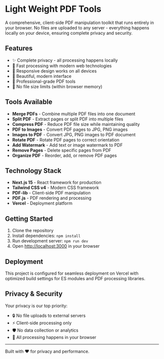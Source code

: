 # Light Weight PDF Tools

A comprehensive, client-side PDF manipulation toolkit that runs entirely in your browser. No files are uploaded to any server - everything happens locally on your device, ensuring complete privacy and security.

## Features

- ✨ Complete privacy - all processing happens locally
- 🚀 Fast processing with modern web technologies
- 📱 Responsive design works on all devices
- 🎨 Beautiful, modern interface
- 🔧 Professional-grade PDF tools
- 💾 No file size limits (within browser memory)

## Tools Available

- **Merge PDFs** - Combine multiple PDF files into one document
- **Split PDF** - Extract pages or split PDF into multiple files
- **Compress PDF** - Reduce PDF file size while maintaining quality
- **PDF to Images** - Convert PDF pages to JPG, PNG images
- **Images to PDF** - Convert JPG, PNG images to PDF document
- **Rotate PDF** - Rotate PDF pages to correct orientation
- **Add Watermark** - Add text or image watermark to PDF
- **Remove Pages** - Delete specific pages from PDF
- **Organize PDF** - Reorder, add, or remove PDF pages

## Technology Stack

- **Next.js 15** - React framework for production
- **Tailwind CSS v4** - Modern CSS framework
- **PDF-lib** - Client-side PDF manipulation
- **PDF.js** - PDF rendering and processing
- **Vercel** - Deployment platform

## Getting Started

1. Clone the repository
2. Install dependencies: `npm install`
3. Run development server: `npm run dev`
4. Open [http://localhost:3000](http://localhost:3000) in your browser

## Deployment

This project is configured for seamless deployment on Vercel with optimized build settings for ES modules and PDF processing libraries.

## Privacy & Security

Your privacy is our top priority:
- 🔒 No file uploads to external servers
- ⚡ Client-side processing only
- 🛡️ No data collection or analytics
- 🔐 All processing happens in your browser

---

Built with ❤️ for privacy and performance.
